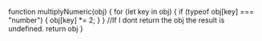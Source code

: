 function multiplyNumeric(obj) {
  for (let key in obj) {
    if (typeof obj[key] === "number") {
      obj[key] *= 2; 
    }
  }
  //If I dont return the obj the result is undefined.
  return obj
}
